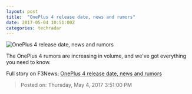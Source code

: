 ```yaml
---
layout: post
title:  "OnePlus 4 release date, news and rumors"
date: 2017-05-04 10:51:00Z
categories: techradar
---
```


![OnePlus 4 release date, news and rumors](http://cdn.mos.cms.futurecdn.net/3c42d6b1adcad33dd91b6fa4e97abe50-1200-80.jpg)

The OnePlus 4 rumors are increasing in volume, and we've got everything you need to know.


Full story on F3News: [OnePlus 4 release date, news and rumors](http://www.f3nws.com/n/cYEPWJ)

> Posted on: Thursday, May 4, 2017 3:51:00 PM
